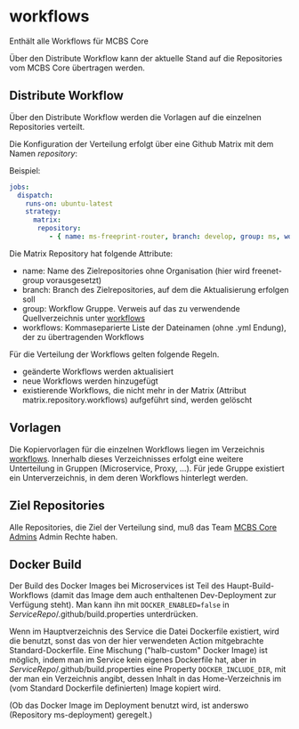 # workflows

Enthält alle Workflows für MCBS Core

Über den Distribute Workflow kann der aktuelle Stand auf die Repositories vom MCBS Core übertragen werden.

## Distribute Workflow

Über den Distribute Workflow werden die Vorlagen auf die einzelnen Repositories verteilt.

Die Konfiguration der Verteilung erfolgt über eine Github Matrix mit dem Namen *repository*:

Beispiel:

```yml
jobs:
  dispatch:
    runs-on: ubuntu-latest
    strategy:
      matrix:
       repository:
          - { name: ms-freeprint-router, branch: develop, group: ms, workflows: "build, deployment, deployment_dev, deployment_git, dockerImage, postBuild" }
```

Die Matrix Repository hat folgende Attribute:

- name: Name des Zielrepositories ohne Organisation (hier wird freenet-group vorausgesetzt)
- branch: Branch des Zielrepositories, auf dem die Aktualisierung erfolgen soll
- group: Workflow Gruppe. Verweis auf das zu verwendende Quellverzeichnis unter [workflows](workflows)
- workflows: Kommaseparierte Liste der Dateinamen (ohne .yml Endung), der zu übertragenden Workflows

Für die Verteilung der Workflows gelten folgende Regeln.

- geänderte Workflows werden aktualisiert
- neue Workflows werden hinzugefügt
- existierende Workflows, die nicht mehr in der Matrix (Attribut matrix.repository.workflows) aufgeführt sind, werden gelöscht

## Vorlagen

Die Kopiervorlagen für die einzelnen Workflows liegen im Verzeichnis [workflows](workflows).
Innerhalb dieses Verzeichnisses erfolgt eine weitere Unterteilung in Gruppen (Microservice, Proxy, ...).
Für jede Gruppe existiert ein Unterverzeichnis, in dem deren Workflows hinterlegt werden.

## Ziel Repositories

Alle Repositories, die Ziel der Verteilung sind, muß das Team [MCBS Core Admins](https://github.com/orgs/freenet-group/teams/mcbs-core-admins) Admin Rechte haben.

## Docker Build

Der Build des Docker Images bei Microservices ist Teil des Haupt-Build-Workflows (damit das Image dem auch enthaltenen Dev-Deployment zur Verfügung steht). Man kann ihn mit `DOCKER_ENABLED=false` in _ServiceRepo_/.github/build.properties unterdrücken.

Wenn im Hauptverzeichnis des Service die Datei Dockerfile existiert, wird die benutzt, sonst das von der hier verwendeten Action mitgebrachte Standard-Dockerfile. Eine Mischung ("halb-custom" Docker Image) ist möglich, indem man im Service kein eigenes Dockerfile hat, aber in _ServiceRepo_/.github/build.properties eine Property `DOCKER_INCLUDE_DIR`, mit der man ein Verzeichnis angibt, dessen Inhalt in das Home-Verzeichnis im (vom Standard Dockerfile definierten) Image kopiert wird.

(Ob das Docker Image im Deployment benutzt wird, ist anderswo (Repository ms-deployment) geregelt.)
